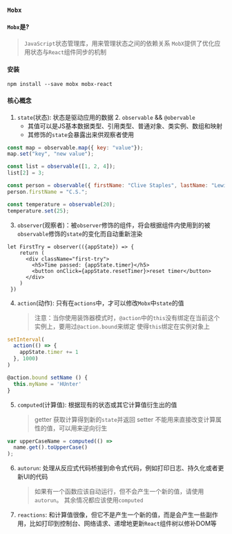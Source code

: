 ### `Mobx`
#### `Mobx`是? 
> `JavaScript`状态管理库，用来管理状态之间的依赖关系
> `MobX`提供了优化应用状态与`React`组件同步的机制

#### 安装
  `npm install --save mobx mobx-react`

#### 核心概念
  1. `state`(状态): 状态是驱动应用的数据
    2. `observable` && `@obervable`
       * 其值可以是JS基本数据类型、引用类型、普通对象、类实例、数组和映射
       * 其修饰的`state`会暴露出来供观察者使用

```javascript
const map = observable.map({ key: "value"});
map.set("key", "new value");

const list = observable([1, 2, 4]);
list[2] = 3;

const person = observable({ firstName: "Clive Staples", lastName: "Lewis" });
person.firstName = "C.S.";

const temperature = observable(20);
temperature.set(25);
```
  3. `observer`(观察者)：被`observer`修饰的组件，将会根据组件内使用到的被`observable`修饰的`state`的变化而自动重新渲染

    let FirstTry = observer(({appState}) => {
        return (
          <div className="first-try">
            <h5>Time passed: {appState.timer}</h5>
            <button onClick={appState.resetTimer}>reset timer</button>
          </div>
        )
     })
  4. `action`(动作): 只有在`actions`中，才可以修改`Mobx`中`state`的值

     > 注意：当你使用装饰器模式时，`@action`中的`this`没有绑定在当前这个实例上，要用过`@action.bound`来绑定 使得`this`绑定在实例对象上

```js
setInterval(
  action(() => {
    appState.timer += 1
  }, 1000)
)

@action.bound setName () {
  this.myName = 'HUnter'
}
```
  5. `computed`(计算值): 根据现有的状态或其它计算值衍生出的值

     > getter 获取计算得到新的`state`并返回
     > setter 不能用来直接改变计算属性的值，可以用来逆向衍生

```javascript
var upperCaseName = computed(() =>
  name.get().toUpperCase()
);
```
  6. `autorun`: 处理从反应式代码桥接到命令式代码，例如打印日志、持久化或者更新UI的代码

     > 如果有一个函数应该自动运行，但不会产生一个新的值，请使用`autorun`。 其余情况都应该使用`computed`

  7. `reactions`: 和计算值很像，但它不是产生一个新的值，而是会产生一些副作用，比如打印到控制台、网络请求、递增地更新`React`组件树以修补DOM等
